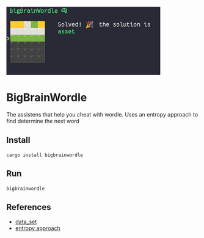 ![Example](./example.png)

# BigBrainWordle

The assistens that help you cheat with wordle. Uses an entropy approach to find
determine the next word

## Install

```
cargo install bigbrainwordle
```

## Run

```
bigbrainwordle
```

## References

- [data_set](https://github.com/steve-kasica/wordle-words)
- [entropy approach](https://www.youtube.com/watch?v=v68zYyaEmEA)
